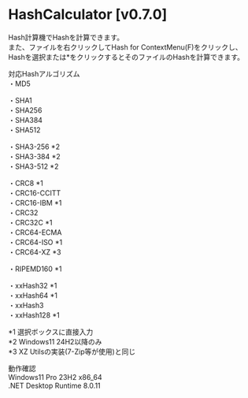 # HashCalculator [v0.7.0]  
  
Hash計算機でHashを計算できます。  
また、ファイルを右クリックしてHash for ContextMenu(F)をクリックし、  
Hashを選択または*をクリックするとそのファイルのHashを計算できます。  
  
対応Hashアルゴリズム  
・MD5  
  
・SHA1  
・SHA256  
・SHA384  
・SHA512  
  
・SHA3-256 \*2  
・SHA3-384 \*2  
・SHA3-512 \*2  
  
・CRC8 \*1  
・CRC16-CCITT  
・CRC16-IBM \*1  
・CRC32  
・CRC32C \*1  
・CRC64-ECMA  
・CRC64-ISO \*1  
・CRC64-XZ \*3  
  
・RIPEMD160 \*1  
  
・xxHash32 \*1  
・xxHash64 \*1  
・xxHash3  
・xxHash128 \*1  
  
*1 選択ボックスに直接入力  
*2 Windows11 24H2以降のみ  
*3 XZ Utilsの実装(7-Zip等が使用)と同じ  
  
動作確認  
Windows11 Pro 23H2 x86_64  
.NET Desktop Runtime 8.0.11  
